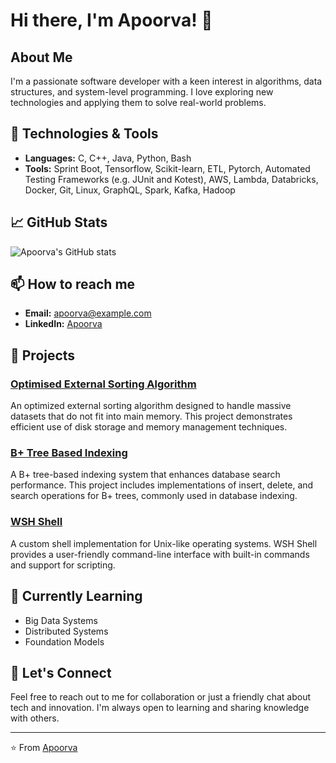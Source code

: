 # Hi there, I'm Apoorva! 👋

## About Me

I'm a passionate software developer with a keen interest in algorithms, data structures, and system-level programming. I love exploring new technologies and applying them to solve real-world problems.

## 🔧 Technologies & Tools

- **Languages:** C, C++, Java, Python, Bash
- **Tools:** Sprint Boot, Tensorflow, Scikit-learn, ETL, Pytorch, Automated Testing Frameworks (e.g. JUnit and Kotest), AWS, Lambda, Databricks, Docker, Git, Linux, GraphQL, Spark, Kafka, Hadoop

## 📈 GitHub Stats

![Apoorva's GitHub stats](https://github-readme-stats.vercel.app/api?username=apoorva1999&show_icons=true&theme=radical)

## 📫 How to reach me

- **Email:** apoorva@example.com
- **LinkedIn:** [Apoorva](https://www.linkedin.com/in/apoorva1999/)

## 🚀 Projects

### [Optimised External Sorting Algorithm](https://github.com/apoorva1999/optimised-external-sorting)
An optimized external sorting algorithm designed to handle massive datasets that do not fit into main memory. This project demonstrates efficient use of disk storage and memory management techniques.

### [B+ Tree Based Indexing](https://github.com/apoorva1999/b-plus-tree-indexing)
A B+ tree-based indexing system that enhances database search performance. This project includes implementations of insert, delete, and search operations for B+ trees, commonly used in database indexing.

### [WSH Shell](https://github.com/apoorva1999/wsh-shell)
A custom shell implementation for Unix-like operating systems. WSH Shell provides a user-friendly command-line interface with built-in commands and support for scripting.

## 🌱 Currently Learning

- Big Data Systems
- Distributed Systems
- Foundation Models

## 💬 Let's Connect

Feel free to reach out to me for collaboration or just a friendly chat about tech and innovation. I'm always open to learning and sharing knowledge with others.

---

⭐️ From [Apoorva](https://github.com/apoorva1999)
